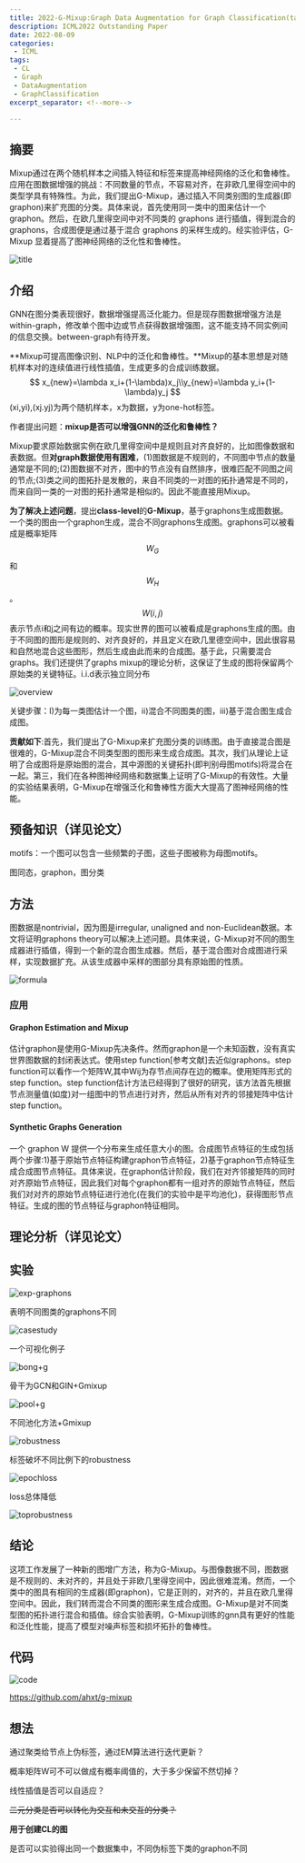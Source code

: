 ```yaml
---
title: 2022-G-Mixup:Graph Data Augmentation for Graph Classification(tags待定)
description: ICML2022 Outstanding Paper
date: 2022-08-09
categories:
 - ICML
tags:
 - CL
 - Graph
 - DataAugmentation
 - GraphClassification
excerpt_separator: <!--more--> 

---
```


## 摘要

Mixup通过在两个随机样本之间插入特征和标签来提高神经网络的泛化和鲁棒性。应用在图数据增强的挑战：不同数量的节点，不容易对齐，在非欧几里得空间中的类型学具有特殊性。为此，我们提出G-Mixup，通过插入不同类别图的生成器(即graphon)来扩充图的分类。具体来说，首先使用同一类中的图来估计一个 graphon。然后，在欧几里得空间中对不同类的 graphons 进行插值，得到混合的 graphons，合成图便是通过基于混合 graphons 的采样生成的。经实验评估，G-Mixup 显着提高了图神经网络的泛化性和鲁棒性。<!--more-->

![title](https://sunjc911.github.io/assets/images/Gmixup/title.png)

## 介绍

GNN在图分类表现很好，数据增强提高泛化能力。但是现存图数据增强方法是within-graph，修改单个图中边或节点获得数据增强图，这不能支持不同实例间的信息交换。between-graph有待开发。

**Mixup可提高图像识别、NLP中的泛化和鲁棒性。**Mixup的基本思想是对随机样本对的连续值进行线性插值，生成更多的合成训练数据。
$$
x_{new}=\lambda x_i+(1-\lambda)x_j\\y_{new}=\lambda y_i+(1-\lambda)y_j
$$
(xi,yi),(xj.yj)为两个随机样本，x为数据，y为one-hot标签。

作者提出问题：**mixup是否可以增强GNN的泛化和鲁棒性？**

Mixup要求原始数据实例在欧几里得空间中是规则且对齐良好的，比如图像数据和表数据。但**对graph数据使用有困难**，(1)图数据是不规则的，不同图中节点的数量通常是不同的;(2)图数据不对齐，图中的节点没有自然排序，很难匹配不同图之间的节点;(3)类之间的图拓扑是发散的，来自不同类的一对图的拓扑通常是不同的，而来自同一类的一对图的拓扑通常是相似的。因此不能直接用Mixup。

**为了解决上述问题**，提出**class-level**的**G-Mixup**，基于graphons生成图数据。一个类的图由一个graphon生成，混合不同graphons生成图。graphons可以被看成是概率矩阵$$W_G$$和$$W_H$$。$$W(i, j)$$表示节点i和j之间有边的概率。现实世界的图可以被看成是graphons生成的图。由于不同图的图形是规则的、对齐良好的，并且定义在欧几里德空间中，因此很容易和自然地混合这些图形，然后生成由此而来的合成图。基于此，只需要混合graphs。我们还提供了graphs mixup的理论分析，这保证了生成的图将保留两个原始类的关键特征。i.i.d表示独立同分布

![overview](https://sunjc911.github.io/assets/images/Gmixup/overview.png)

关键步骤：I)为每一类图估计一个图，ii)混合不同图类的图，iii)基于混合图生成合成图。

**贡献如下**:首先，我们提出了G-Mixup来扩充图分类的训练图。由于直接混合图是很难的，G-Mixup混合不同类型图的图形来生成合成图。其次，我们从理论上证明了合成图将是原始图的混合，其中源图的关键拓扑(即判别母图motifs)将混合在一起。第三，我们在各种图神经网络和数据集上证明了G-Mixup的有效性。大量的实验结果表明，G-Mixup在增强泛化和鲁棒性方面大大提高了图神经网络的性能。

## 预备知识（详见论文）

motifs：一个图可以包含一些频繁的子图，这些子图被称为母图motifs。

图同态，graphon，图分类

## 方法

图数据是nontrivial，因为图是irregular, unaligned and non-Euclidean数据。本文将证明graphons theory可以解决上述问题。具体来说，G-Mixup对不同的图生成器进行插值，得到一个新的混合图生成器。然后，基于混合图对合成图进行采样，实现数据扩充。从该生成器中采样的图部分具有原始图的性质。

![formula](https://sunjc911.github.io/assets/images/Gmixup/formula.png)

### 应用

#### Graphon Estimation and Mixup

估计graphon是使用G-Mixup先决条件。然而graphon是一个未知函数，没有真实世界图数据的封闭表达式。使用step function[参考文献]去近似graphons。step function可以看作一个矩阵W,其中Wij为存节点间存在边的概率。使用矩阵形式的step function。step function估计方法已经得到了很好的研究，该方法首先根据节点测量值(如度)对一组图中的节点进行对齐，然后从所有对齐的邻接矩阵中估计step function。

#### Synthetic Graphs Generation

一个 graphon W 提供一个分布来生成任意大小的图。合成图节点特征的生成包括两个步骤:1)基于原始节点特征构建graphon节点特征，2)基于graphon节点特征生成合成图节点特征。具体来说，在graphon估计阶段，我们在对齐邻接矩阵的同时对齐原始节点特征，因此我们对每个graphon都有一组对齐的原始节点特征，然后我们对对齐的原始节点特征进行池化(在我们的实验中是平均池化)，获得图形节点特征。生成的图的节点特征与graphon特征相同。

## 理论分析（详见论文）

## 实验

![exp-graphons](https://sunjc911.github.io/assets/images/Gmixup/exp-graphons.png)

表明不同图类的graphons不同

![casestudy](https://sunjc911.github.io/assets/images/Gmixup/casestudy.png)

一个可视化例子

![bong+g](https://sunjc911.github.io/assets/images/Gmixup/bong+g.png)

骨干为GCN和GIN+Gmixup

![pool+g](https://sunjc911.github.io/assets/images/Gmixup/pool+g.png)

不同池化方法+Gmixup

![robustness](https://sunjc911.github.io/assets/images/Gmixup/robustness.png)

标签破坏不同比例下的robustness

![epochloss](https://sunjc911.github.io/assets/images/Gmixup/epochloss.png)

loss总体降低

![toprobustness](https://sunjc911.github.io/assets/images/Gmixup/toprobustness.png)

## 结论

这项工作发展了一种新的图增广方法，称为G-Mixup。与图像数据不同，图数据是不规则的、未对齐的，并且处于非欧几里得空间中，因此很难混淆。然而，一个类中的图具有相同的生成器(即graphon)，它是正则的，对齐的，并且在欧几里得空间中。因此，我们转而混合不同类的图形来生成合成图。G-Mixup是对不同类型图的拓扑进行混合和插值。综合实验表明，G-Mixup训练的gnn具有更好的性能和泛化性能，提高了模型对噪声标签和损坏拓扑的鲁棒性。

## 代码

![code](https://sunjc911.github.io/assets/images/Gmixup/code.png)

https://github.com/ahxt/g-mixup

## 想法

通过聚类给节点上伪标签，通过EM算法进行迭代更新？

概率矩阵W可不可以做成有概率阈值的，大于多少保留不然切掉？

线性插值是否可以自适应？

~~二元分类是否可以转化为交互和未交互的分类？~~

**用于创建CL的图**

是否可以实验得出同一个数据集中，不同伪标签下类的graphon不同

